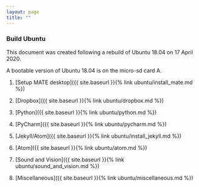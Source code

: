 ```yaml
---
layout: page
title: ""
---
```


### Build Ubuntu

This document was created following a rebuild of Ubuntu 18.04 on 17 April 2020.

A bootable version of Ubuntu 18.04 is on the micro-sd card A.


1. [Setup MATE desktop]({{ site.baseurl }}{% link ubuntu/install_mate.md %})

1. [Dropbox]({{ site.baseurl }}{% link ubuntu/dropbox.md %})

1. [Python]({{ site.baseurl }}{% link ubuntu/python.md %})

1. [PyCharm]({{ site.baseurl }}{% link ubuntu/pycharm.md %})

1. [Jekyll/Atom]({{ site.baseurl }}{% link ubuntu/install_jekyll.md %})

1. [Atom]({{ site.baseurl }}{% link ubuntu/atom.md %})

1. [Sound and Vision]({{ site.baseurl }}{% link ubuntu/sound_and_vision.md %})

1. [Miscellaneous]({{ site.baseurl }}{% link ubuntu/miscellaneous.md %})
